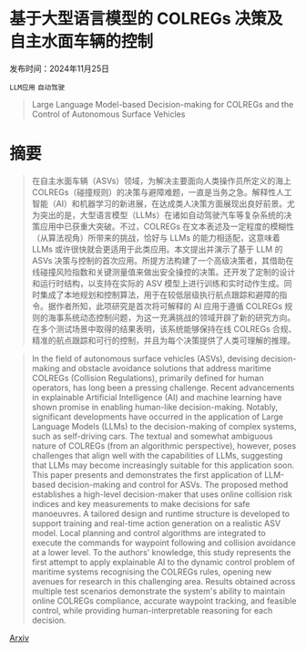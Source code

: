 # 基于大型语言模型的 COLREGs 决策及自主水面车辆的控制

发布时间：2024年11月25日

`LLM应用` `自动驾驶`

> Large Language Model-based Decision-making for COLREGs and the Control of Autonomous Surface Vehicles

# 摘要

> 在自主水面车辆（ASVs）领域，为解决主要面向人类操作员所定义的海上 COLREGs（碰撞规则）的决策与避障难题，一直是当务之急。解释性人工智能（AI）和机器学习的新进展，在达成类人决策方面展现出良好前景。尤为突出的是，大型语言模型（LLMs）在诸如自动驾驶汽车等复杂系统的决策应用中已获重大突破。不过，COLREGs 在文本表述及一定程度的模糊性（从算法视角）所带来的挑战，恰好与 LLMs 的能力相适配，这意味着 LLMs 或许很快就会更适用于此类应用。本文提出并演示了基于 LLM 的 ASVs 决策与控制的首次应用。所提方法构建了一个高级决策者，其借助在线碰撞风险指数和关键测量值来做出安全操控的决策。还开发了定制的设计和运行时结构，以支持在实际的 ASV 模型上进行训练和实时动作生成。同时集成了本地规划和控制算法，用于在较低层级执行航点跟踪和避障的指令。据作者所知，此项研究是首次将可解释的 AI 应用于遵循 COLREGs 规则的海事系统动态控制问题，为这一充满挑战的领域开辟了新的研究方向。在多个测试场景中取得的结果表明，该系统能够保持在线 COLREGs 合规、精准的航点跟踪和可行的控制，并且为每个决策提供了人类可理解的推理。

> In the field of autonomous surface vehicles (ASVs), devising decision-making and obstacle avoidance solutions that address maritime COLREGs (Collision Regulations), primarily defined for human operators, has long been a pressing challenge. Recent advancements in explainable Artificial Intelligence (AI) and machine learning have shown promise in enabling human-like decision-making. Notably, significant developments have occurred in the application of Large Language Models (LLMs) to the decision-making of complex systems, such as self-driving cars. The textual and somewhat ambiguous nature of COLREGs (from an algorithmic perspective), however, poses challenges that align well with the capabilities of LLMs, suggesting that LLMs may become increasingly suitable for this application soon. This paper presents and demonstrates the first application of LLM-based decision-making and control for ASVs. The proposed method establishes a high-level decision-maker that uses online collision risk indices and key measurements to make decisions for safe manoeuvres. A tailored design and runtime structure is developed to support training and real-time action generation on a realistic ASV model. Local planning and control algorithms are integrated to execute the commands for waypoint following and collision avoidance at a lower level. To the authors' knowledge, this study represents the first attempt to apply explainable AI to the dynamic control problem of maritime systems recognising the COLREGs rules, opening new avenues for research in this challenging area. Results obtained across multiple test scenarios demonstrate the system's ability to maintain online COLREGs compliance, accurate waypoint tracking, and feasible control, while providing human-interpretable reasoning for each decision.

[Arxiv](https://arxiv.org/abs/2411.16587)